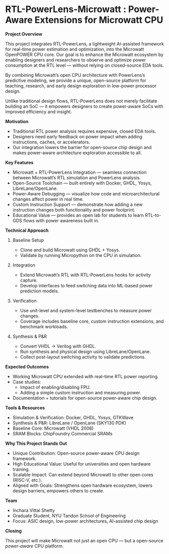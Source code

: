 # RTL-PowerLens-Microwatt : Power-Aware Extensions for Microwatt CPU

****Project Overview****

This project integrates RTL-PowerLens, a lightweight AI-assisted framework for real-time power estimation and optimization, into the Microwatt OpenPOWER CPU core. 
Our goal is to enhance the Microwatt ecosystem by enabling designers and researchers to observe and optimize power consumption at the RTL level — without relying on closed-source EDA tools.

By combining Microwatt’s open CPU architecture with PowerLens’s predictive modeling, we provide a unique, open-source platform for teaching, research, and early design exploration in low-power processor design.

Unlike traditional design flows, RTL-PowerLens does not merely facilitate building an SoC — it empowers designers to create power-aware SoCs with improved efficiency and insight.

**Motivation** 

- Traditional RTL power analysis requires expensive, closed EDA tools.
- Designers need early feedback on power impact when adding instructions, caches, or accelerators.
- Our integration lowers the barrier for open-source chip design and makes power-aware architecture exploration accessible to all.

**Key Features**

- Microwatt + RTL-PowerLens Integration — seamless connection between Microwatt’s RTL simulation and PowerLens analysis.
- Open-Source Toolchain — built entirely with Docker, GHDL, Yosys, LibreLane/OpenLane.
- Power-Aware Debugging — visualize how code and microarchitectural changes affect power in real time.
- Custom Instruction Support — demonstrate how adding a new instruction changes both functionality and power footprint.
- Educational Value — provides an open lab for students to learn RTL-to-GDS flows with power awareness built in.

**Technical Approach**

1. Baseline Setup
   - Clone and build Microwatt using GHDL + Yosys.
   - Validate by running Micropython on the CPU in simulation.

2. Integration
   - Extend Microwatt’s RTL with RTL-PowerLens hooks for activity capture.
   - Develop interfaces to feed switching data into ML-based power prediction models.

3. Verification
   - Use unit-level and system-level testbenches to measure power changes.
   - Coverage includes baseline core, custom instruction extensions, and benchmark workloads.

4. Synthesis & P&R
   - Convert VHDL → Verilog with GHDL.
   - Run synthesis and physical design using LibreLane/OpenLane.
   - Collect post-layout switching activity to validate predictions.

**Expected Outcomes**

- Working Microwatt CPU extended with real-time RTL power reporting.
- Case studies:
   * Impact of enabling/disabling FPU.
   * Adding a simple custom instruction and measuring power.
- Documentation + tutorials for open-source power-aware chip design.

**Tools & Resources**

- Simulation & Verification: Docker, GHDL, Yosys, GTKWave
- Synthesis & P&R: LibreLane / OpenLane (SKY130 PDK)
- Baseline Core: Microwatt (VHDL 2008)
- SRAM Blocks: ChipFoundry Commercial SRAMs
  
**Why This Project Stands Out**

- Unique Contribution: Open-source power-aware CPU design framework.
- High Educational Value: Useful for universities and open hardware training.
- Scalable Impact: Can extend beyond Microwatt to other open cores (RISC-V, etc.).
- Aligned with Goals: Strengthens open hardware ecosystem, lowers design barriers, empowers others to create.


**Team**

- Inchara Vittal Shetty
- Graduate Student, NYU Tandon School of Engineering
- Focus: ASIC design, low-power architectures, AI-assisted chip design

**Closing**

This project will make Microwatt not just an open CPU — but a open-source _power-aware_ CPU platform.
